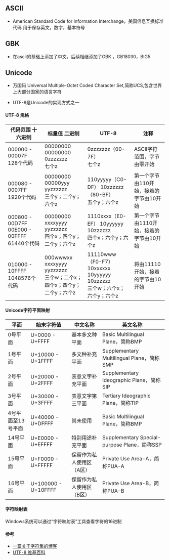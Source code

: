 ## ASCII
- American Standard Code for Information Interchange，美国信息互换标准代码  用于保存英文，数字，基本符号


## GBK
- 在ascii的基础上添加了中文，后续相继添加了GBK ，GB18030，BIG5


## Unicode
- 万国码 Universal Multiple-Octet Coded Character Set,简称UCS,包含世界上大部分国家的语言字符

- UTF-8是Unicode的实现方式之一


#### UTF-8 规格
代码范围 十六进制 | 标量值 二进制 | UTF-8 | 注释 |
------------ | ------------- | ------------ | ------------ |
000000 - 00007F <br>128个代码 | 00000000 00000000 0zzzzzzz <br>七个z  | 0zzzzzzz（00-7F） <br>七个z | ASCII字符范围，字节由零开始 |
000080 - 0007FF <br>1920个代码 | 00000000 00000yyy yyzzzzzz <br>三个y；二个y；六个z  | 110yyyyy（C0-DF） 10zzzzzz（80-BF） <br>五个y；六个z | 第一个字节由110开始，接着的字节由10开始 |
000800 - 00D7FF 00E000 - 00FFFF <br>61440个代码 | 00000000 xxxxyyyy yyzzzzzz <br>四个x；四个y；二个y；六个z  | 1110xxxx（E0-EF） 10yyyyyy 10zzzzzz <br>四个x；六个y；六个z | 第一个字节由1110开始，接着的字节由10开始 |
010000 - 10FFFF <br>1048576个代码 | 000wwwxx xxxxyyyy yyzzzzzz <br>三个w；二个x；四个x；四个y；二个y；六个z  | 11110www（F0-F7） 10xxxxxx 10yyyyyy 10zzzzzz <br>三个w；六个x；六个y；六个z | 将由11110开始，接着的字节由10开始 |


#### Unicode字符平面映射
平面 | 始末字符值 | 中文名称 | 英文名称 |
------------ | ------------- | ------------ | ------------ |
0号平面 | U+0000 - U+FFFF | 基本多文种平面 | Basic Multilingual Plane，简称BMP |
1号平面 | U+10000 - U+1FFFF | 多文种补充平面 | Supplementary Multilingual Plane，简称SMP |
2号平面 | U+20000 - U+2FFFF | 表意文字补充平面 | Supplementary Ideographic Plane，简称SIP |
3号平面 | U+30000 - U+3FFFF | 表意文字第三平面 | Tertiary Ideographic Plane，简称TIP |
4号平面至13号平面 | U+40000 - U+DFFFF | 尚未使用 | Basic Multilingual Plane，简称BMP |
14号平面 | U+E0000 - U+EFFFF | 特别用途补充平面 | Supplementary Special-purpose Plane，简称SSP |
15号平面 | U+F0000 - U+FFFFF | 保留作为私人使用区（A区） | Private Use Area-A，简称PUA-A |
16号平面 | U+100000 - U+10FFFF	 | 保留作为私人使用区（B区） | Private Use Area-B，简称PUA-B |



#### 字符映射表
Windows系统可以通过“字符映射表”工具查看字符的16进制

#### 参考
- [一篇关于字符集的博客](https://www.cnblogs.com/gavin-num1/p/5170247.html)
- [UTF-8 维基百科](https://zh.wikipedia.org/wiki/UTF-8)
